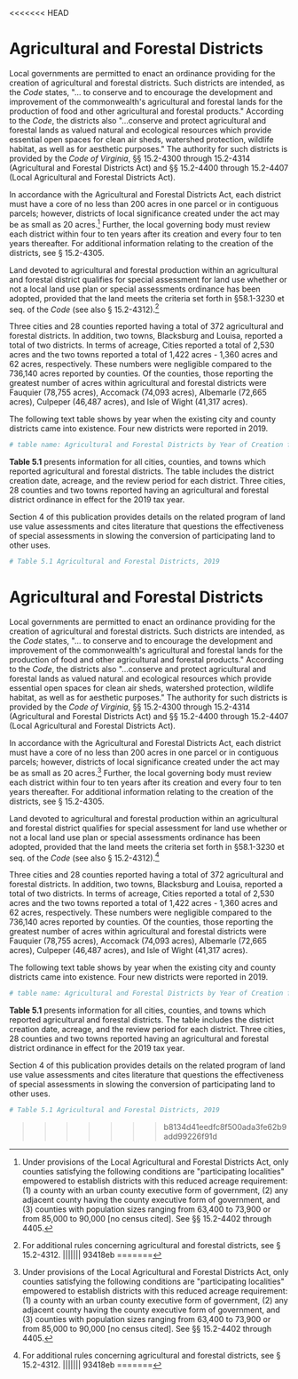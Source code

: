 <<<<<<< HEAD
# Agricultural and Forestal Districts

Local governments are permitted to enact an ordinance providing for the creation of agricultural and forestal districts. Such districts are intended, as the *Code* states, "... to conserve and to encourage the development and improvement of the commonwealth's agricultural and forestal lands for the production of food and other agricultural and forestal products." According to the *Code*, the districts also "...conserve and protect agricultural and forestal lands as valued natural and ecological resources which provide essential open spaces for clean air sheds, watershed protection, wildlife habitat, as well as for aesthetic purposes." The authority for such districts is provided by the *Code of Virginia*, §§ 15.2-4300 through 15.2-4314 (Agricultural and Forestal Districts Act) and §§ 15.2-4400 through 15.2-4407 (Local Agricultural and Forestal Districts Act). 

In accordance with the Agricultural and Forestal Districts Act, each district must have a core of no less than 200 acres in one parcel or in contiguous parcels; however, districts of local significance created under the act may be as small as 20 acres.[^05-1] Further, the local governing body must review each district within four to ten years after its creation and every four to ten years thereafter. For additional information relating to the creation of the districts, see § 15.2-4305. 

Land devoted to agricultural and forestal production within an agricultural and forestal district qualifies for special assessment for land use whether or not a local land use plan or special assessments ordinance has been adopted, provided that the land meets the criteria set forth in §58.1-3230 et seq. of the *Code* (see also § 15.2-4312).[^05-2]

Three cities and 28 counties reported having a total of 372 agricultural and forestal districts. In addition, two towns, Blacksburg and Louisa, reported a total of two districts. In terms of acreage, Cities reported a total of 2,530 acres and the two towns reported a total of 1,422 acres - 1,360 acres and 62 acres, respectively. These numbers were negligible compared to the 736,140 acres reported by counties. Of the counties, those reporting the greatest number of acres within agricultural and forestal districts were Fauquier (78,755 acres), Accomack (74,093 acres), Albemarle (72,665 acres), Culpeper (46,487 acres), and Isle of Wight (41,317 acres). 

The following text table shows by year when the existing city and county districts came into existence. Four new districts were reported in 2019. 


```r
# table name: Agricultural and Forestal Districts by Year of Creation for Cities and Counties, 1978 and 2019
```

**Table 5.1** presents information for all cities, counties, and towns which reported agricultural and forestal districts. The table includes the district creation date, acreage, and the review period for each district. Three cities, 28 counties and two towns reported having an agricultural and forestal district ordinance in effect for the 2019 tax year. 

Section 4 of this publication provides details on the related program of land use value assessments and cites literature that questions the effectiveness of special assessments in slowing the conversion of participating land to other uses. 


```r
# Table 5.1 Agricultural and Forestal Districts, 2019
```


[^05-1]: Under provisions of the Local Agricultural and Forestal Districts Act, only counties satisfying the following conditions are "participating localities" empowered to establish districts with this reduced acreage requirement: (1) a county with an urban county executive form of government, (2) any adjacent county having the county executive form of government, and (3) counties with population sizes ranging from 63,400 to 73,900 or from 85,000 to 90,000 [no census cited]. See §§ 15.2-4402 through 4405. 


[^05-2]: For additional rules concerning agricultural and forestal districts, see § 15.2-4312. 
||||||| 93418eb
=======
# Agricultural and Forestal Districts

Local governments are permitted to enact an ordinance providing for the creation of agricultural and forestal districts. Such districts are intended, as the *Code* states, "... to conserve and to encourage the development and improvement of the commonwealth's agricultural and forestal lands for the production of food and other agricultural and forestal products." According to the *Code*, the districts also "...conserve and protect agricultural and forestal lands as valued natural and ecological resources which provide essential open spaces for clean air sheds, watershed protection, wildlife habitat, as well as for aesthetic purposes." The authority for such districts is provided by the *Code of Virginia*, §§ 15.2-4300 through 15.2-4314 (Agricultural and Forestal Districts Act) and §§ 15.2-4400 through 15.2-4407 (Local Agricultural and Forestal Districts Act). 

In accordance with the Agricultural and Forestal Districts Act, each district must have a core of no less than 200 acres in one parcel or in contiguous parcels; however, districts of local significance created under the act may be as small as 20 acres.[^05-1] Further, the local governing body must review each district within four to ten years after its creation and every four to ten years thereafter. For additional information relating to the creation of the districts, see § 15.2-4305. 

Land devoted to agricultural and forestal production within an agricultural and forestal district qualifies for special assessment for land use whether or not a local land use plan or special assessments ordinance has been adopted, provided that the land meets the criteria set forth in §58.1-3230 et seq. of the *Code* (see also § 15.2-4312).[^05-2]

Three cities and 28 counties reported having a total of 372 agricultural and forestal districts. In addition, two towns, Blacksburg and Louisa, reported a total of two districts. In terms of acreage, Cities reported a total of 2,530 acres and the two towns reported a total of 1,422 acres - 1,360 acres and 62 acres, respectively. These numbers were negligible compared to the 736,140 acres reported by counties. Of the counties, those reporting the greatest number of acres within agricultural and forestal districts were Fauquier (78,755 acres), Accomack (74,093 acres), Albemarle (72,665 acres), Culpeper (46,487 acres), and Isle of Wight (41,317 acres). 

The following text table shows by year when the existing city and county districts came into existence. Four new districts were reported in 2019. 


```r
# table name: Agricultural and Forestal Districts by Year of Creation for Cities and Counties, 1978 and 2019
```

**Table 5.1** presents information for all cities, counties, and towns which reported agricultural and forestal districts. The table includes the district creation date, acreage, and the review period for each district. Three cities, 28 counties and two towns reported having an agricultural and forestal district ordinance in effect for the 2019 tax year. 

Section 4 of this publication provides details on the related program of land use value assessments and cites literature that questions the effectiveness of special assessments in slowing the conversion of participating land to other uses. 


```r
# Table 5.1 Agricultural and Forestal Districts, 2019
```






[^05-1]: Under provisions of the Local Agricultural and Forestal Districts Act, only counties satisfying the following conditions are "participating localities" empowered to establish districts with this reduced acreage requirement: (1) a county with an urban county executive form of government, (2) any adjacent county having the county executive form of government, and (3) counties with population sizes ranging from 63,400 to 73,900 or from 85,000 to 90,000 [no census cited]. See §§ 15.2-4402 through 4405. 


[^05-2]: For additional rules concerning agricultural and forestal districts, see § 15.2-4312. 
>>>>>>> b8134d41eedfc8f500ada3fe62b9add99226f91d
